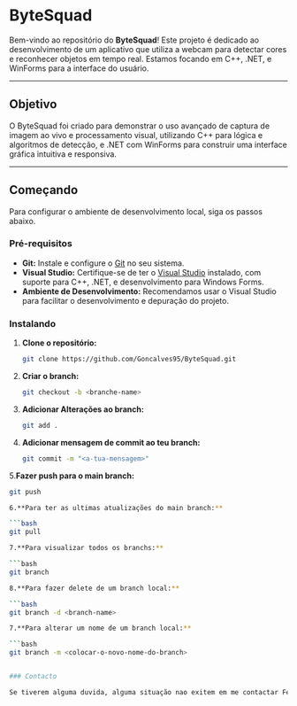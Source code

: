 # ByteSquad

Bem-vindo ao repositório do **ByteSquad**! Este projeto é dedicado ao desenvolvimento de um aplicativo que utiliza a webcam para detectar cores e reconhecer objetos em tempo real. Estamos focando em C++, .NET, e WinForms para a interface do usuário.

---

## Objetivo

O ByteSquad foi criado para demonstrar o uso avançado de captura de imagem ao vivo e processamento visual, utilizando C++ para lógica e algoritmos de detecção, e .NET com WinForms para construir uma interface gráfica intuitiva e responsiva.

---

## Começando

Para configurar o ambiente de desenvolvimento local, siga os passos abaixo.

### Pré-requisitos

- **Git:** Instale e configure o [Git](https://git-scm.com/downloads) no seu sistema.
- **Visual Studio:** Certifique-se de ter o [Visual Studio](https://visualstudio.microsoft.com/) instalado, com suporte para C++, .NET, e desenvolvimento para Windows Forms.
- **Ambiente de Desenvolvimento:** Recomendamos usar o Visual Studio para facilitar o desenvolvimento e depuração do projeto.

### Instalando

1. **Clone o repositório:**

   ```bash
   git clone https://github.com/Goncalves95/ByteSquad.git

2. **Criar o branch:**

   ```bash
   git checkout -b <branche-name>

3. **Adicionar Alterações ao branch:**

   ```bash
   git add .

4. **Adicionar mensagem de commit ao teu branch:**

   ```bash
   git commit -m "<a-tua-mensagem>"

5.**Fazer push para o main branch:**

   ```bash
   git push

6.**Para ter as ultimas atualizações do main branch:**

   ```bash
   git pull

7.**Para visualizar todos os branchs:**

   ```bash
   git branch

8.**Para fazer delete de um branch local:**

   ```bash
   git branch -d <branch-name>

7.**Para alterar um nome de um branch local:**

   ```bash
   git branch -m <colocar-o-novo-nome-do-branch>


### Contacto

Se tiverem alguma duvida, alguma situação nao exitem em me contactar Fernando Gonçalves. 


